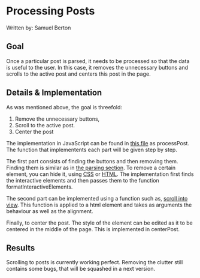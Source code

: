 # Processing Posts

Written by: Samuel Berton

## Goal

Once a particular post is parsed, it needs to be processed so that the data is useful to the user. In this case, it removes the unnecessary buttons and scrolls to the active post and centers this post in the page.

## Details & Implementation

As was mentioned above, the goal is threefold:

1. Remove the unnecessary buttons,
2. Scroll to the active post.
3. Center the post

The implementation in JavaScript can be found in [this file](../../src/helpers/helper_script.js) as processPost. The function that implementents each part will be given step by step.

The first part consists of finding the buttons and then removing them. Finding them is similar as in [the parsing section](./parsing.md). To remove a certain element, you can hide it, using [CSS](https://stackoverflow.com/questions/19400139/what-are-the-possible-ways-to-hide-an-element-via-css) or [HTML](https://developer.mozilla.org/en-US/docs/Web/API/HTMLElement/hidden). The implementation first finds the interactive elements and then passes them to the function formatInteractiveElements.

The second part can be implemented using a function such as, [scroll into view](https://developer.mozilla.org/en-US/docs/Web/API/Element/scrollIntoView). This function is applied to a html element and takes as arguments the behaviour as well as the alignment.

Finally, to center the post. The style of the element can be edited as it to be centered in the middle of the page. This is implemented in centerPost.

## Results

Scrolling to posts is currently working perfect. Removing the clutter still contains some bugs, that will be squashed in a next version.

